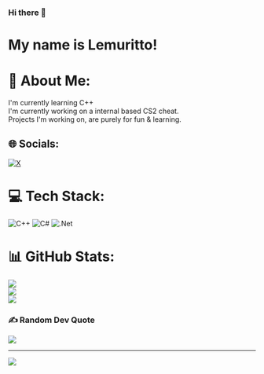 ### Hi there 👋

# My name is Lemuritto!

# 💫 About Me:
I'm currently learning C++<br>I'm currently working on a internal based CS2 cheat.<br>Projects I'm working on, are purely for fun & learning.


## 🌐 Socials:
[![X](https://img.shields.io/badge/X-black.svg?logo=X&logoColor=white)](https://x.com/https://twitter.com/lemuritt0) 

# 💻 Tech Stack:
![C++](https://img.shields.io/badge/c++-%2300599C.svg?style=flat&logo=c%2B%2B&logoColor=white) ![C#](https://img.shields.io/badge/c%23-%23239120.svg?style=flat&logo=csharp&logoColor=white) ![.Net](https://img.shields.io/badge/.NET-5C2D91?style=flat&logo=.net&logoColor=white)
# 📊 GitHub Stats:
![](https://github-readme-stats.vercel.app/api?username=Lemuras&theme=dark&hide_border=false&include_all_commits=false&count_private=false)<br/>
![](https://github-readme-streak-stats.herokuapp.com/?user=Lemuras&theme=dark&hide_border=false)<br/>
![](https://github-readme-stats.vercel.app/api/top-langs/?username=Lemuras&theme=dark&hide_border=false&include_all_commits=false&count_private=false&layout=compact)

### ✍️ Random Dev Quote
![](https://quotes-github-readme.vercel.app/api?type=horizontal&theme=dark)

---
[![](https://visitcount.itsvg.in/api?id=Lemuras&icon=1&color=5)](https://visitcount.itsvg.in)

<!-- Proudly created with GPRM ( https://gprm.itsvg.in ) -->
